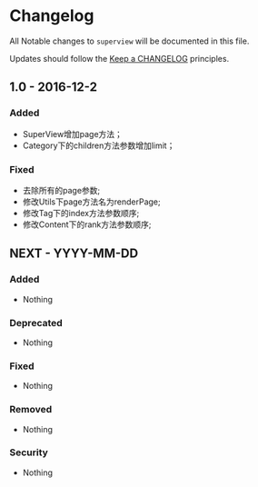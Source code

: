 # Changelog

All Notable changes to `superview` will be documented in this file.

Updates should follow the [Keep a CHANGELOG](http://keepachangelog.com/) principles.

## 1.0 - 2016-12-2

### Added
- SuperView增加page方法；
- Category下的children方法参数增加limit；
  

### Fixed
- 去除所有的page参数;
- 修改Utils下page方法名为renderPage;
- 修改Tag下的index方法参数顺序;
- 修改Content下的rank方法参数顺序;
  


## NEXT - YYYY-MM-DD

### Added
- Nothing

### Deprecated
- Nothing

### Fixed
- Nothing

### Removed
- Nothing

### Security
- Nothing

